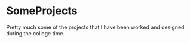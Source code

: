 # SomeProjects
Pretty much some of the projects that I have been worked and designed during the college time.
